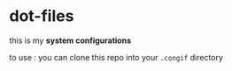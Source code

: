# dot-files
this is my **system configurations**

to use :
you can clone this repo into your `.congif` directory
